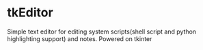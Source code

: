 # tkEditor


Simple text editor for editing system scripts(shell script and python highlighting support) and notes. Powered on tkinter
